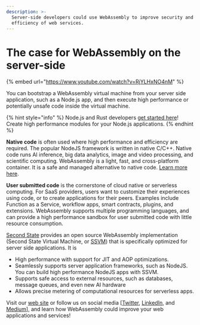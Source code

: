 ```yaml
---
description: >-
  Server-side developers could use WebAssembly to improve security and
  efficiency of web services.
---
```


# The case for WebAssembly on the server-side

{% embed url="https://www.youtube.com/watch?v=RjYLHxNO4nM" %}

You can bootstrap a WebAssembly virtual machine from your server side application, such as a Node.js app, and then execute high performance or potentially unsafe code inside the virtual machine.

{% hint style="info" %}
Node.js and Rust developers [get started here](../beginners-guide-to-webassembly/webassembly-on-the-server-side.md)! Create high performance modules for your Node.js applications.
{% endhint %}

**Native code** is often used where high performance and efficiency are required. The popular NodeJS framework is written in native C/C++. Native code runs AI inference, big data analytics, image and video processing, and scientific computing. WebAssembly is a light, fast, and cross-platform container. It is a safe and managed alternative to native code. [Learn more here](https://medium.com/wasm/webassembly-on-the-server-side-c584f874b4a3).

**User submitted code** is the cornerstone of cloud native or serverless computing. For SaaS providers, users want to customize their experiences using code, or to create applications for their peers. Examples include Function as a Service, workflow apps, smart contracts, plugins, and extensions. WebAssembly supports multiple programming languages, and can provide a high performance sandbox for user submitted code with little resource consumption.

[Second State](https://www.secondstate.io/) provides an open source WebAssembly implementation \(Second State Virtual Machine, or [SSVM](https://github.com/second-state/SSVM)\) that is specifically optimized for server side applications. It is 

* High performance with support for JIT and AOP optimizations.
* Seamlessly supports server application frameworks, such as NodeJS. You can build high performance NodeJS apps with SSVM.
* Supports safe access to external resources, such as databases, message queues, and even new AI hardware
* Allows precise metering of computational resources for serverless apps.

Visit our [web site](https://www.secondstate.io/) or follow us on social media \[[Twitter](https://twitter.com/secondstateinc), [LinkedIn](https://www.linkedin.com/company/second-state/), and [Medium](https://medium.com/wasm)\], and learn how WebAssembly could improve your web applications and services!

